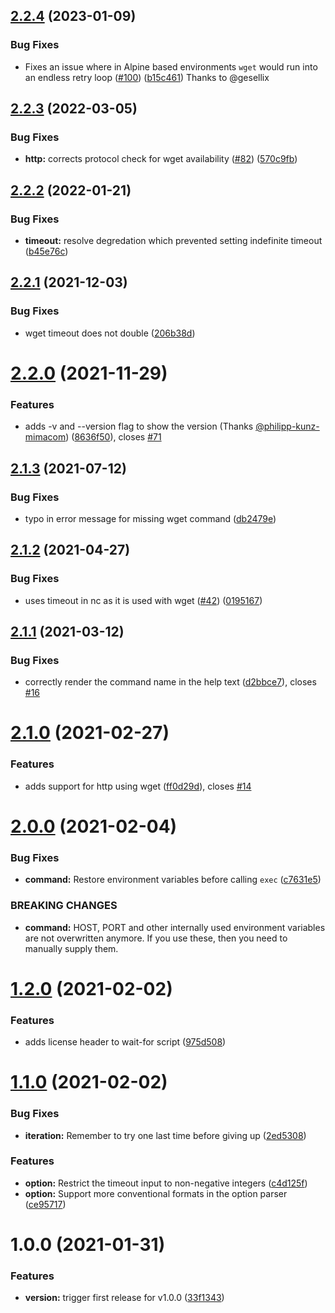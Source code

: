 ## [2.2.4](https://github.com/eficode/wait-for/compare/v2.2.3...v2.2.4) (2023-01-09)


### Bug Fixes

* Fixes an issue where in Alpine based environments `wget` would run into an endless retry loop ([#100](https://github.com/eficode/wait-for/issues/100)) ([b15c461](https://github.com/eficode/wait-for/commit/b15c46119a7a2851c29a7e687d71eafb9fb8750a)) Thanks to @gesellix

## [2.2.3](https://github.com/eficode/wait-for/compare/v2.2.2...v2.2.3) (2022-03-05)


### Bug Fixes

* **http:** corrects protocol check for wget availability ([#82](https://github.com/eficode/wait-for/issues/82)) ([570c9fb](https://github.com/eficode/wait-for/commit/570c9fbbfd4bd3f86deee2d1159d35c2b80806a4))

## [2.2.2](https://github.com/eficode/wait-for/compare/v2.2.1...v2.2.2) (2022-01-21)


### Bug Fixes

* **timeout:** resolve degredation which prevented setting indefinite timeout ([b45e76c](https://github.com/eficode/wait-for/commit/b45e76cba24166e52c7e1d71fb4c0f557c05de7d))

## [2.2.1](https://github.com/eficode/wait-for/compare/v2.2.0...v2.2.1) (2021-12-03)


### Bug Fixes

* wget timeout does not double ([206b38d](https://github.com/eficode/wait-for/commit/206b38d01ddf0fe76ea35efadc4ebdfb6c877895))

# [2.2.0](https://github.com/eficode/wait-for/compare/v2.1.3...v2.2.0) (2021-11-29)


### Features

* adds -v and --version flag to show the version (Thanks [@philipp-kunz-mimacom](https://github.com/philipp-kunz-mimacom)) ([8636f50](https://github.com/eficode/wait-for/commit/8636f50d4a83e3e1c44fafae7c3d63f2f3d8db49)), closes [#71](https://github.com/eficode/wait-for/issues/71)

## [2.1.3](https://github.com/eficode/wait-for/compare/v2.1.2...v2.1.3) (2021-07-12)


### Bug Fixes

* typo in error message for missing wget command ([db2479e](https://github.com/eficode/wait-for/commit/db2479e4411441e8edc9188d002ee73b3d3e8e4e))

## [2.1.2](https://github.com/eficode/wait-for/compare/v2.1.1...v2.1.2) (2021-04-27)


### Bug Fixes

* uses timeout in nc as it is used with wget ([#42](https://github.com/eficode/wait-for/issues/42)) ([0195167](https://github.com/eficode/wait-for/commit/019516781dcca428cb0ee372e008e251e333f1ac))

## [2.1.1](https://github.com/eficode/wait-for/compare/v2.1.0...v2.1.1) (2021-03-12)


### Bug Fixes

* correctly render the command name in the help text ([d2bbce7](https://github.com/eficode/wait-for/commit/d2bbce787871c67cdcfe1e614b90f96e1c3217f3)), closes [#16](https://github.com/eficode/wait-for/issues/16)

# [2.1.0](https://github.com/eficode/wait-for/compare/v2.0.0...v2.1.0) (2021-02-27)


### Features

* adds support for http using wget ([ff0d29d](https://github.com/eficode/wait-for/commit/ff0d29d11ecd99a8209c6dd3968fd14ab2878b5b)), closes [#14](https://github.com/eficode/wait-for/issues/14)

# [2.0.0](https://github.com/eficode/wait-for/compare/v1.2.0...v2.0.0) (2021-02-04)


### Bug Fixes

* **command:** Restore environment variables before calling `exec` ([c7631e5](https://github.com/eficode/wait-for/commit/c7631e52594858ff18d1ab563e111289f8f8b45e))


### BREAKING CHANGES

* **command:** HOST, PORT and other internally used environment variables are not overwritten anymore. If you use these, then you need to manually supply them.

# [1.2.0](https://github.com/eficode/wait-for/compare/v1.1.0...v1.2.0) (2021-02-02)


### Features

* adds license header to wait-for script ([975d508](https://github.com/eficode/wait-for/commit/975d508c4839631c839de553fdca3c72c3628714))

# [1.1.0](https://github.com/eficode/wait-for/compare/v1.0.0...v1.1.0) (2021-02-02)


### Bug Fixes

* **iteration:** Remember to try one last time before giving up ([2ed5308](https://github.com/eficode/wait-for/commit/2ed5308e39aa9fe462fde50dc491deedd8dbad75))


### Features

* **option:** Restrict the timeout input to non-negative integers ([c4d125f](https://github.com/eficode/wait-for/commit/c4d125f22d34dfa589509abd0103404a7ab2a222))
* **option:** Support more conventional formats in the option parser ([ce95717](https://github.com/eficode/wait-for/commit/ce95717bd98e65a447aa2f0de6ae64e52bbfbe65))

# 1.0.0 (2021-01-31)


### Features

* **version:** trigger first release for v1.0.0 ([33f1343](https://github.com/eficode/wait-for/commit/33f13430ff5780b87ca646058e2b9c2bfba8a8f6))
